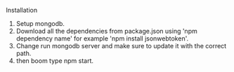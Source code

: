 Installation 
1. Setup mongodb.
2. Download all the dependencies from package.json using 'npm dependency name' for example 'npm install jsonwebtoken'.
3. Change run mongodb server and make sure to update it with the correct path.
4. then boom type npm start.


